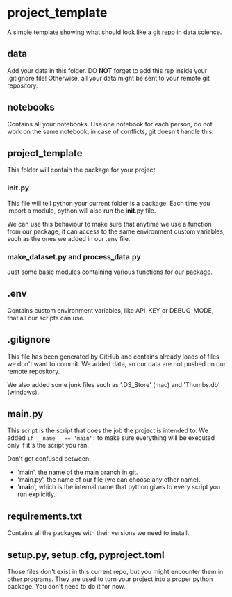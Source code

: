 # project_template
A simple template showing what should look like a git repo in data science.

## data

Add your data in this folder. DO **NOT** forget to add this rep inside your .gitignore file! Otherwise, all your data might be sent to your remote git repository.

## notebooks

Contains all your notebooks. Use one notebook for each person, do not work on the same notebook, in case of conflicts, git doesn't handle this.

## project_template

This folder will contain the package for your project.

### __init__.py

This file will tell python your current folder is a package. Each time you import a module, python will also run the __init__.py file.

We can use this behaviour to make sure that anytime we use a function from our package, it can access to the same environment custom variables, such as the ones we added in our .env file.

### make_dataset.py and process_data.py

Just some basic modules containing various functions for our package.

## .env

Contains custom environment variables, like API_KEY or DEBUG_MODE, that all our scripts can use.

## .gitignore

This file has been generated by GitHub and contains already loads of files we don't want to commit. We added data, so our data are not pushed on our remote repository.

We also added some junk files such as '.DS_Store' (mac) and 'Thumbs.db' (windows).

## main.py

This script is the script that does the job the project is intended to. We added ```if __name__ == 'main':``` to make sure everything will be executed only if it's the script you ran.

Don't get confused between:
- 'main', the name of the main branch in git.
- 'main.py', the name of our file (we can choose any other name).
- '__main__', which is the internal name that python gives to every script you run explicitly.

## requirements.txt

Contains all the packages with their versions we need to install.

## setup.py, setup.cfg, pyproject.toml

Those files don't exist in this current repo, but you might encounter them in other programs. They are used to turn your project into a proper python package. You don't need to do it for now.
